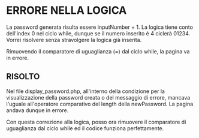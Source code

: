 # ERRORE NELLA LOGICA

La password generata risulta essere inputNumber + 1.
La logica tiene conto dell'index 0 nel ciclo while, dunque se il numero inserito è 4 ciclerà 01234.
Vorrei risolvere senza stravolgere la logica già inserita.

<!-- while (strlen($newPassword) <= $inputNumber) { -->

Rimuovendo il comparatore di uguaglianza (=) dal ciclo while, la pagina va in errore.

## RISOLTO

<!-- <?php if (strlen($newPassword) > 4) : ?> -->

Nel file display_password.php, all'interno della condizione per la visualizzazione della password creata o del messaggio di errore, mancava l'uguale all'operatore comparativo del length della newPassword. La pagina andava dunque in errore.

<!-- <?php if (strlen($newPassword) >= 4) : ?> -->

Con questa correzione alla logica, posso ora rimuovere il comparatore di uguaglianza dal ciclo while ed il codice funziona perfettamente.

<!-- while (strlen($newPassword) < $inputNumber) { -->
